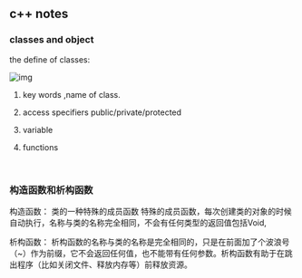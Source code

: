 ## c++ notes

### classes and object

the define of classes:

![img](https://www.runoob.com/wp-content/uploads/2015/05/cpp-classes-objects-2020-12-10-11.png)

 1. key words ,name of class.

 2. access specifiers
    public/private/protected

 3.  variable

 4. functions

    ​	

### 构造函数和析构函数

构造函数：
类的一种特殊的成员函数
特殊的成员函数，每次创建类的对象的时候自动执行，名称与类的名称完全相同，不会有任何类型的返回值包括Void,

析构函数：
析构函数的名称与类的名称是完全相同的，只是在前面加了个波浪号（~）作为前缀，它不会返回任何值，也不能带有任何参数。析构函数有助于在跳出程序（比如关闭文件、释放内存等）前释放资源。

